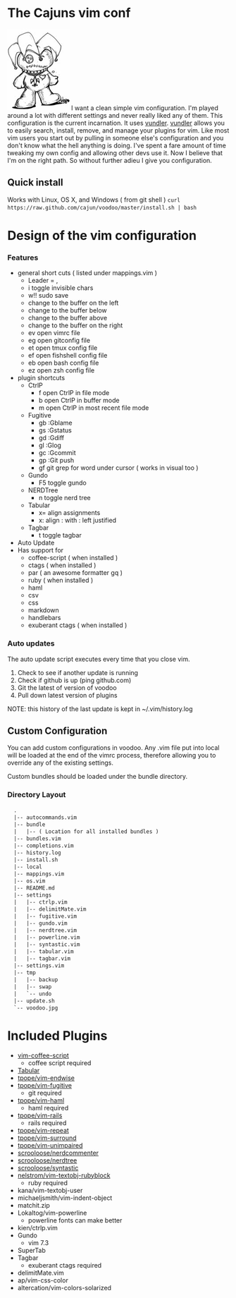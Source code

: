 # The Cajuns vim conf
![voodoo](https://github.com/cajun/voodoo/raw/master/voodoo.jpg)
I want a clean simple vim configuration.  I'm played around a lot with different
settings and never really liked any of them.  This configuration is the current
incarnation.  It uses [vundler](https://github.com/gmarik/vundle).
[vundler](https://github.com/gmarik/vundle) allows you to easily search,
install, remove, and manage your plugins for vim.  Like most vim users you start
out by pulling in someone else's configuration and you don't know what the hell
anything is doing.  I've spent a fare amount of time tweaking my own config and
allowing other devs use it. Now I believe that I'm on the right path.  So
without further adieu I give you configuration.


## Quick install
Works with Linux, OS X, and Windows ( from git shell )
``curl https://raw.github.com/cajun/voodoo/master/install.sh | bash``

# Design of the vim configuration
### Features
* general short cuts ( listed under mappings.vim )
  - Leader = ,
  - <leader>i toggle invisible chars
  - w!! sudo save
  - <C-h> change to the buffer on the left
  - <C-j> change to the buffer below
  - <C-k> change to the buffer above
  - <C-l> change to the buffer on the right
  - <leader>ev open vimrc file
  - <leader>eg open gitconfig file
  - <leader>et open tmux config file
  - <leader>ef open fishshell config file
  - <leader>eb open bash config file
  - <leader>ez open zsh config file
* plugin shortcuts
  * CtrlP
    - <leader>f open CtrlP in file mode
    - <leader>b open CtrlP in buffer mode
    - <leader>m open CtrlP in most recent file mode
  * Fugitive
    - <leader>gb :Gblame
    - <leader>gs :Gstatus
    - <leader>gd :Gdiff
    - <leader>gl :Glog
    - <leader>gc :Gcommit
    - <leader>gp :Git push
    - <leader>gf git grep for word under cursor ( works in visual too )
  * Gundo
    - F5 toggle gundo
  * NERDTree
    - <leader>n toggle nerd tree
  * Tabular
    - <leader>x= align assignments
    - <leader>x: align : with : left justified
  * Tagbar
    - <leader>t toggle tagbar
* Auto Update
* Has support for
  - coffee-script ( when installed )
  - ctags ( when installed )
  - par ( an awesome formatter <leader>gq )
  - ruby ( when installed )
  - haml
  - csv
  - css
  - markdown
  - handlebars
  - exuberant ctags ( when installed )

### Auto updates
The auto update script executes every time that you close vim.
  1. Check to see if another update is running
  2. Check if github is up (ping github.com)
  3. Git the latest of version of voodoo
  4. Pull down latest version of plugins

NOTE: this history of the last update is kept in ~/.vim/history.log

## Custom Configuration
You can add custom configurations in voodoo.  Any .vim file put into local will
be loaded at the end of the vimrc process,  therefore allowing you to override
any of the existing settings.

Custom bundles should be loaded under the bundle directory.


### Directory Layout
```
  .
  |-- autocommands.vim
  |-- bundle
  |   |-- ( Location for all installed bundles )
  |-- bundles.vim
  |-- completions.vim
  |-- history.log
  |-- install.sh
  |-- local
  |-- mappings.vim
  |-- os.vim
  |-- README.md
  |-- settings
  |   |-- ctrlp.vim
  |   |-- delimitMate.vim
  |   |-- fugitive.vim
  |   |-- gundo.vim
  |   |-- nerdtree.vim
  |   |-- powerline.vim
  |   |-- syntastic.vim
  |   |-- tabular.vim
  |   |-- tagbar.vim
  |-- settings.vim
  |-- tmp
  |   |-- backup
  |   |-- swap
  |   `-- undo
  |-- update.sh
  `-- voodoo.jpg
```


# Included Plugins

* [vim-coffee-script](https://github.com/kchmck/vim-coffee-script)
  - coffee script required
* [Tabular](https://github.com/godlygeek/tabular)
* [tpope/vim-endwise](https://github.com/tpope/vim-endwise)
* [tpope/vim-fugitive](https://github.com/tpope/vim-fugitive)
  - git required
* [tpope/vim-haml](https://github.com/tpope/vim-haml)
  - haml required
* [tpope/vim-rails](https://github.com/tpope/vim-rails)
  - rails required
* [tpope/vim-repeat](https://github.com/tpope/vim-repeat)
* [tpope/vim-surround](https://github.com/tpope/vim-surround)
* [tpope/vim-unimpaired](https://github.com/tpope/vim-unimpaired)
* [scrooloose/nerdcommenter](https://github.com/scrooloose/nerdcommenter)
* [scrooloose/nerdtree](https://github.com/scrooloose/nerdtree)
* [scrooloose/syntastic](https://github.com/scrooloose/syntastic)
* [nelstrom/vim-textobj-rubyblock](https://github.com/nelstrom/vim-textobj-rubyblock)
  - ruby required
* kana/vim-textobj-user
* michaeljsmith/vim-indent-object
* matchit.zip
* Lokaltog/vim-powerline
  - powerline fonts can make better
* kien/ctrlp.vim
* Gundo
  - vim 7.3
* SuperTab
* Tagbar
  - exuberant ctags required
* delimitMate.vim
* ap/vim-css-color
* altercation/vim-colors-solarized
